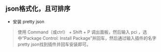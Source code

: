 

## json格式化，且可排序
- 安装 pretty json
> 使用 Command（或ctrl） + Shift + P 调出面板，然后输入 pci ，选中“Package Control: Install Package”并回车，然后通过输入插件的名字pretty json找到插件并回车安装即可。
